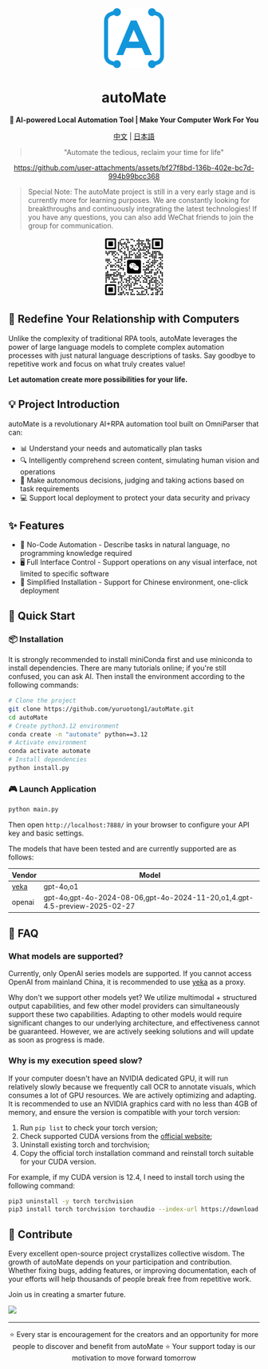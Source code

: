 <div align="center"><a name="readme-top"></a>

<img src="./resources/logo.png" width="120" height="120" alt="autoMate logo">
<h1>autoMate</h1>
<p><b>🤖 AI-powered Local Automation Tool | Make Your Computer Work For You</b></p>

[中文](./README_CN.md) | [日本語](./README_JA.md)

>"Automate the tedious, reclaim your time for life"

https://github.com/user-attachments/assets/bf27f8bd-136b-402e-bc7d-994b99bcc368


</div>

> Special Note: The autoMate project is still in a very early stage and is currently more for learning purposes. We are constantly looking for breakthroughs and continuously integrating the latest technologies! If you have any questions, you can also add WeChat friends to join the group for communication.

<div align="center">
<img src="./resources/wxchat.png" width="120" height="120" alt="autoMate logo">
</div>


## 💫 Redefine Your Relationship with Computers

Unlike the complexity of traditional RPA tools, autoMate leverages the power of large language models to complete complex automation processes with just natural language descriptions of tasks. Say goodbye to repetitive work and focus on what truly creates value!

**Let automation create more possibilities for your life.**

## 💡 Project Introduction
autoMate is a revolutionary AI+RPA automation tool built on OmniParser that can:

- 📊 Understand your needs and automatically plan tasks
- 🔍 Intelligently comprehend screen content, simulating human vision and operations
- 🧠 Make autonomous decisions, judging and taking actions based on task requirements
- 💻 Support local deployment to protect your data security and privacy

## ✨ Features

- 🔮 No-Code Automation - Describe tasks in natural language, no programming knowledge required
- 🖥️ Full Interface Control - Support operations on any visual interface, not limited to specific software
- 🚅 Simplified Installation - Support for Chinese environment, one-click deployment


## 🚀 Quick Start

### 📦 Installation
It is strongly recommended to install miniConda first and use miniconda to install dependencies. There are many tutorials online; if you're still confused, you can ask AI. Then install the environment according to the following commands:

```bash
# Clone the project
git clone https://github.com/yuruotong1/autoMate.git
cd autoMate
# Create python3.12 environment
conda create -n "automate" python==3.12
# Activate environment
conda activate automate
# Install dependencies
python install.py
```
### 🎮 Launch Application

```bash
python main.py
```
Then open `http://localhost:7888/` in your browser to configure your API key and basic settings.


The models that have been tested and are currently supported are as follows:


| Vendor| Model |
| --- | --- |
|[yeka](https://2233.ai/api)|gpt-4o,o1|
|openai|gpt-4o,gpt-4o-2024-08-06,gpt-4o-2024-11-20,o1,4.gpt-4.5-preview-2025-02-27|


## 📝 FAQ
### What models are supported?
Currently, only OpenAI series models are supported. If you cannot access OpenAI from mainland China, it is recommended to use [yeka](https://2233.ai/api) as a proxy.

Why don't we support other models yet? We utilize multimodal + structured output capabilities, and few other model providers can simultaneously support these two capabilities. Adapting to other models would require significant changes to our underlying architecture, and effectiveness cannot be guaranteed. However, we are actively seeking solutions and will update as soon as progress is made.


### Why is my execution speed slow?
If your computer doesn't have an NVIDIA dedicated GPU, it will run relatively slowly because we frequently call OCR to annotate visuals, which consumes a lot of GPU resources. We are actively optimizing and adapting. It is recommended to use an NVIDIA graphics card with no less than 4GB of memory, and ensure the version is compatible with your torch version:

1. Run `pip list` to check your torch version;
2. Check supported CUDA versions from the [official website](https://pytorch.org/get-started/locally/);
3. Uninstall existing torch and torchvision;
3. Copy the official torch installation command and reinstall torch suitable for your CUDA version.

For example, if my CUDA version is 12.4, I need to install torch using the following command:

```bash
pip3 uninstall -y torch torchvision
pip3 install torch torchvision torchaudio --index-url https://download.pytorch.org/whl/cu124
```


## 🤝 Contribute

Every excellent open-source project crystallizes collective wisdom. The growth of autoMate depends on your participation and contribution. Whether fixing bugs, adding features, or improving documentation, each of your efforts will help thousands of people break free from repetitive work.

Join us in creating a smarter future.

<a href="https://github.com/yuruotong1/autoMate/graphs/contributors">
  <img src="https://contrib.rocks/image?repo=yuruotong1/autoMate" />
</a>

---

<div align="center">
⭐ Every star is encouragement for the creators and an opportunity for more people to discover and benefit from autoMate ⭐
Your support today is our motivation to move forward tomorrow
</div>
